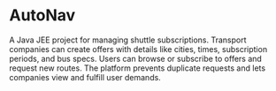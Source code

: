 # AutoNav
A Java JEE project for managing shuttle subscriptions. Transport companies can create offers with details like cities, times, subscription periods, and bus specs. Users can browse or subscribe to offers and request new routes. The platform prevents duplicate requests and lets companies view and fulfill user demands.
